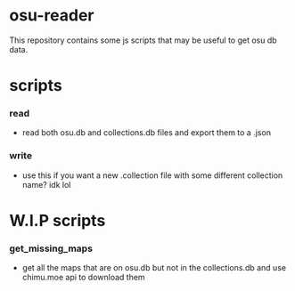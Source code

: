 # osu-reader

This repository contains some js scripts that may be useful to get osu db data.
# scripts
### read
- read both osu.db and collections.db files and export them to a .json
### write
- use this if you want a new .collection file with some different collection name? idk lol

# W.I.P scripts
### get_missing_maps  
- get all the maps that are on osu.db but not in the collections.db and use chimu.moe api to download them </p>